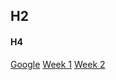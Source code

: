 
## H2
#### H4

[Google](https://www.google.com)
[Week 1](https://github.com/DanteJones/Directory/blob/master/Week%201)
[Week 2](https://github.com/DanteJones/Directory/blob/master/Week%202)
